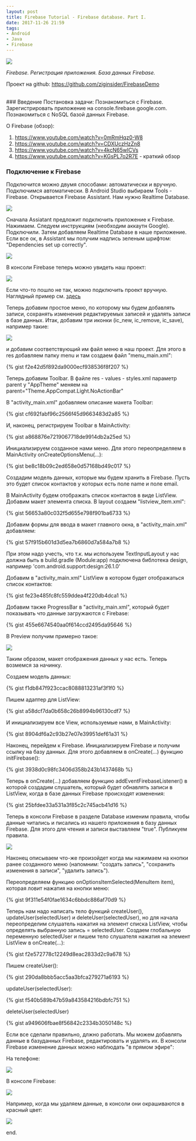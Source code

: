 ```yaml
---
layout: post
title: Firebase Tutorial - Firebase database. Part I.
date: 2017-11-26 21:59
tags:
- Android
- Java
- Firebase
---
```

<img src="{{ site.baseurl }}/images/firebase/firebase_logo.png">
<br>

*Firebase. Регистрация приложения. База данных Firebase.*

Проект на github: <a href="https://github.com/ziginsider/FirebaseDemo/tree/master">https://github.com/ziginsider/FirebaseDemo</a>

<br>
### Введение
Постановка задачи: Познакомиться с Firebase. Зарегистрировать приложение на console.firebase.google.com. Познакомиться с NoSQL базой данных Firebase.

О Firebase (обзор):
1. https://www.youtube.com/watch?v=0mRmHqz0-W8
2. https://www.youtube.com/watch?v=CDXUczHzZn8
3. https://www.youtube.com/watch?v=4kcN65wICVs 
4. https://www.youtube.com/watch?v=KGsPL7o2R7E - краткий обзор

### Подключение к Firebase

Подключится можно двумя способами: автоматически и вручную. Подключимся автоматически. В Android Studio выбираем Tools - Firebase. Открывается Firebase Assistant. Нам нужно Realtime Database.

<img src="{{ site.baseurl }}/images/firebase/firebase_1.jpg">

Сначала Assiatant предложит подключить приложение к Firebase. Нажимаем. Следуем инструкциям (необходим аккаутн Google). Подключили. Затем добавляем Realtime Database в наше приложение. Если все ок, в Assistant мы получим надпись зеленым шрифтом: "Dependencies set up correctly". 

<img src="{{ site.baseurl }}/images/firebase/firebase_2.jpg">

В консоли Firebase теперь можно увидеть наш проект:

<img src="{{ site.baseurl }}/images/firebase/firebase_3.jpg">

Если что-то пошло не так, можно подключить проект вручную. Наглядный пример см. <a href="https://youtu.be/tAV_ehyZmTE?t=1m5s">здесь</a>

Теперь добавим простое меню, по которому мы будем добавлять записи, сохранять изменения редактируемых записей и удалять записи в базе данных. Итак, добавим три иконки (ic_new, ic_remove, ic_save), например такие:

<img src="{{ site.baseurl }}/images/firebase/icons.jpg">

и добавим соответствующий им файл меню в наш проект. Для этого в res добавляем папку menu и там создаем файл "menu_main.xml":

{% gist f2e42d5f892da9000ecf938536f8f207 %}

Теперь добавим Toolbar. В файле res - values - styles.xml параметр parent у "AppTheme" меняем на parent="Theme.AppCompat.Light.NoActionBar"

В "activity_main.xml" добавляем описание макета Toolbar:

{% gist cf692fabf96c2566f45d9663483d2a85 %}

И, наконец, регистрируем Toolbar в MainActivity:

{% gist a868876e7219067718de9914db2a25ed %}

Инициализируем созданное нами меню. Для этого переопределяем в MainActivity onCreateOptionsMenu(...):

{% gist be8c18b09c2ed658e0d57168bd49c017 %}

Создадим модель данных, которые мы будем хранить в Firebase. Пусть это будет список контактов у которых есть поле name и поле email.

В MainActivity будем отображать список контактов в виде ListView. Добавим макет элемента списка. В layout создаем "listview_item.xml":

{% gist 56653a80c032f5d655e798f901ba6733 %}

Добавим формы для ввода в макет главного окна, в "activity_main.xml" добавляем: 

{% gist 57f915b601d3d5ea7b6860d7a584a7b8 %}

При этом надо учесть, что т.к. мы используем TextInputLayout у нас должна быть в build.gradle (Module:app) подключена библотека design, например 'com.android.support:design:26.1.0'

Добавим в "activity_main.xml" ListView в котором будет отображаться список контактов:

{% gist fe23e485fc8fc559ddea4f220db4dca1 %}

Добавим также ProgressBar в "activity_main.xml", который будет показывать что данные загружаются с Firebase:

{% gist 455e6674540aa0f614ccd2495da95646 %}

В Preview получим примерно такое:

<img src="{{ site.baseurl }}/images/firebase/maket_1.jpg">

Таким образом, макет отображения данных у нас есть. Теперь возмемся за начинку.

Создаем модель данных:

{% gist f1db847f923ccac8088813231af3f1f0 %}

Пишем адаптер для ListView:

{% gist a58dcf7da0b658c26b8994b96130cdf7 %}

И инициализируем все View, используемые нами, в MainActivity:

{% gist 8904df6a2c93b27e07e39951def61a31 %}

Наконец, перейдем к Firebase. Инициализируем Firebase и получим ссылку на базу данных. Для этого добавляем в onCreate(...) функцию initFirebase():

{% gist 3938d0c98fc3406d358b243b1437468b %}

Теперь в onCreate(...) добавляем функцию addEventFirebaseListener() в которой создадим слушатель, который будет обнавлять записи в ListView, когда в базе данных Firebase происходят изменения:

{% gist 25bfdee33a531a3f85c2c745acb41d16 %}

Теперь в консоли Firebase в разделе Database изменим правила, чтобы данные читались и писались из нашего приложения в базу данных Firebase. Для этого для чтения и записи выставляем "true". Публикуем правила.

<img src="{{ site.baseurl }}/images/firebase/firebase_rules.jpg">

Наконец описываем что-же произойдет когда мы нажимаем на кнопки ранее созданного меню (напомним: "создать запись", "сохранить изменения в записи", "удалить запись").

Переопределяем функцию onOptionsItemSelected(MenuItem item), которая ловит нажатия на кнопки меню:

{% gist 9f311e54f0fae1634c6bbdc886af70d9 %}

Теперь нам надо написать тело функций createUser(), updateUser(selectedUser) и deleteUser(selectedUser), но для начала переопределим слушатель нажатия на элемент списка ListView, чтобы определять выбранную запись = selectedUser. Создаем глобальную переменную selectedUser и пишем тело слушателя нажатия на элемент ListView в onCreate(...):

{% gist f2e572778c12249d8eac2833d2c9a678 %}

Пишем createUser():

{% gist 290da8bbb5acc5aa3bfca279271a6193 %}

updateUser(selectedUser):

{% gist f540b589b47b59a843584216bdbfc751 %}

deleteUser(selectedUser)

{% gist a949606fbae8f56842c2334b3050148c %}

Если все сделали правильно, длжно работать. Мы можем добавлять данные в базуданных Firebase, редактировать и удалять их. В консоли Firebase изменение данных можно наблюдать "в прямом эфире":

На телефоне:

<img src="{{ site.baseurl }}/images/firebase/firebase_phone.jpg">

В консоле Firebase:

<img src="{{ site.baseurl }}/images/firebase/firebase_database.jpg">

Например, когда мы удаляем данные, в консоли они окрашиваются в красный цвет:

<img src="{{ site.baseurl }}/images/firebase/remove_firebase_database_item.jpg.jpg">

end.

